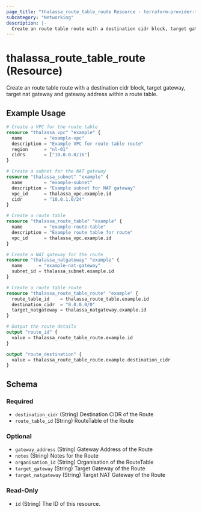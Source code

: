 ```yaml
---
page_title: "thalassa_route_table_route Resource - terraform-provider-thalassa"
subcategory: "Networking"
description: |-
  Create an route table route with a destination cidr block, target gateway, target nat gateway and gateway address within a route table.
---
```


# thalassa_route_table_route (Resource)

Create an route table route with a destination cidr block, target gateway, target nat gateway and gateway address within a route table.

## Example Usage

```terraform
# Create a VPC for the route table
resource "thalassa_vpc" "example" {
  name        = "example-vpc"
  description = "Example VPC for route table route"
  region      = "nl-01"
  cidrs       = ["10.0.0.0/16"]
}

# Create a subnet for the NAT gateway
resource "thalassa_subnet" "example" {
  name        = "example-subnet"
  description = "Example subnet for NAT gateway"
  vpc_id      = thalassa_vpc.example.id
  cidr        = "10.0.1.0/24"
}

# Create a route table
resource "thalassa_route_table" "example" {
  name        = "example-route-table"
  description = "Example route table for route"
  vpc_id      = thalassa_vpc.example.id
}

# Create a NAT gateway for the route
resource "thalassa_natgateway" "example" {
  name      = "example-nat-gateway"
  subnet_id = thalassa_subnet.example.id
}

# Create a route table route
resource "thalassa_route_table_route" "example" {
  route_table_id    = thalassa_route_table.example.id
  destination_cidr  = "0.0.0.0/0"
  target_natgateway = thalassa_natgateway.example.id
}

# Output the route details
output "route_id" {
  value = thalassa_route_table_route.example.id
}

output "route_destination" {
  value = thalassa_route_table_route.example.destination_cidr
}
```
<!-- schema generated by tfplugindocs -->
## Schema

### Required

- `destination_cidr` (String) Destination CIDR of the Route
- `route_table_id` (String) RouteTable of the Route

### Optional

- `gateway_address` (String) Gateway Address of the Route
- `notes` (String) Notes for the Route
- `organisation_id` (String) Organisation of the RouteTable
- `target_gateway` (String) Target Gateway of the Route
- `target_natgateway` (String) Target NAT Gateway of the Route

### Read-Only

- `id` (String) The ID of this resource.


